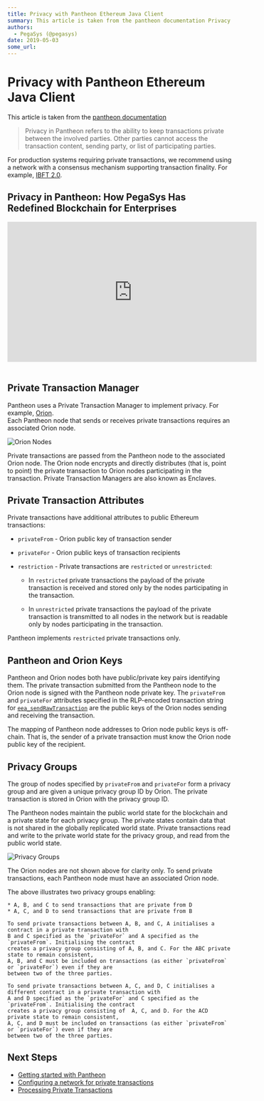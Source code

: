 ```yaml
---
title: Privacy with Pantheon Ethereum Java Client
summary: This article is taken from the pantheon documentation Privacy in Pantheon refers to the ability to keep transactions private between the involved parties. Other parties cannot access the transaction content, sending party, or list of participating parties. For production systems requiring private transactions, we recommend using a network with a consensus mechanism supporting transaction finality. For example, IBFT 2.0. Privacy in Pantheon- How PegaSys Has Redefined Blockchain for Enterprises Pr
authors:
  - PegaSys (@pegasys)
date: 2019-05-03
some_url: 
---
```


# Privacy with Pantheon Ethereum Java Client

This article is taken from the [pantheon documentation](https://github.com/PegaSysEng/pantheon/blob/master/docs/Privacy/Privacy-Overview.md)

> Privacy in Pantheon refers to the ability to keep transactions private between the involved parties. 
Other parties cannot access the transaction content, sending party, or list of participating parties. 

For production systems requiring private transactions, we recommend using a network  with a consensus mechanism supporting transaction finality. For example, [IBFT 2.0](https://github.com/PegaSysEng/pantheon/blob/master/docs/Consensus-Protocols/IBFT.md). 

## Privacy in Pantheon: How PegaSys Has Redefined Blockchain for Enterprises

<div align="center"><iframe width="560" height="315" src="https://www.youtube.com/embed/8l7SSZLyFL8" frameborder="0" allow="encrypted-media" allowfullscreen></iframe></div></br>

## Private Transaction Manager

Pantheon uses a Private Transaction Manager to implement privacy. For example, [Orion](http://docs.orion.pegasys.tech).  
Each Pantheon node that sends or receives private transactions requires an associated Orion node. 

![Orion Nodes](https://raw.githubusercontent.com/PegaSysEng/pantheon/master/docs/images/OrionNodes.png)

Private transactions are passed from the Pantheon node to the associated Orion node. The Orion node
encrypts and directly distributes (that is, point to point) the private transaction to Orion nodes 
participating in the transaction. Private Transaction Managers are also known as Enclaves.  

## Private Transaction Attributes

Private transactions have additional attributes to public Ethereum transactions: 

* `privateFrom` - Orion public key of transaction sender
* `privateFor` - Orion public keys of transaction recipients 
* `restriction` - Private transactions are `restricted` or `unrestricted`:  
  
    - In `restricted` private transactions the payload of the private transaction is received and stored only by 
    the nodes participating in the transaction. 

    - In `unrestricted` private transactions the payload of the private transaction is transmitted to all nodes
    in the network but is readable only by nodes participating in the transaction.   

Pantheon implements `restricted` private transactions only.

## Pantheon and Orion Keys

Pantheon and Orion nodes both have public/private key pairs identifying them. The private transaction 
submitted from the Pantheon node to the Orion node is signed with the Pantheon node private key. The 
`privateFrom` and `privateFor` attributes specified in the RLP-encoded transaction string for 
[`eea_sendRawTransaction`](https://github.com/PegaSysEng/pantheon/blob/master/docs/Reference/JSON-RPC-API-Methods.md#eea_sendrawtransaction) are the public keys
of the Orion nodes sending and receiving the transaction.  

The mapping of Pantheon node addresses to Orion node public keys is off-chain.  That is, the 
    sender of a private transaction must know the Orion node public key of the recipient.  
 
## Privacy Groups 

The group of nodes specified by `privateFrom` and  `privateFor` form a privacy group and 
are given a unique privacy group ID by Orion. The private transaction is stored in Orion with the privacy group ID. 

The Pantheon nodes maintain the public world state for the blockchain and a private state for each privacy group. 
The private states contain data that is not shared in the globally replicated world state. Private transactions read 
and write to the private world state for the privacy group, and read from the public world state.

![Privacy Groups](https://raw.githubusercontent.com/PegaSysEng/pantheon/master/docs/images/PrivacyGroups.png)

The Orion nodes are not shown above for clarity only.  To send private transactions, 
    each Pantheon node must have an associated Orion node. 

The above illustrates two privacy groups enabling: 

    * A, B, and C to send transactions that are private from D 
    * A, C, and D to send transactions that are private from B 

    To send private transactions between A, B, and C, A initialises a contract in a private transaction with
    B and C specified as the `privateFor` and A specified as the `privateFrom`. Initialising the contract 
    creates a privacy group consisting of A, B, and C. For the ABC private state to remain consistent, 
    A, B, and C must be included on transactions (as either `privateFrom` or `privateFor`) even if they are 
    between two of the three parties.

    To send private transactions between A, C, and D, C initialises a different contract in a private transaction with
    A and D specified as the `privateFor` and C specified as the `privateFrom`. Initialising the contract 
    creates a privacy group consisting of  A, C, and D. For the ACD private state to remain consistent, 
    A, C, and D must be included on transactions (as either `privateFrom` or `privateFor`) even if they are 
    between two of the three parties.

## Next Steps

- [Getting started with Pantheon](https://github.com/PegaSysEng/pantheon/blob/master/docs/Getting-Started/Getting-Started.md)
- [Configuring a network for private transactions](https://github.com/PegaSysEng/pantheon/blob/master/docs/Privacy/Configuring-Privacy.md)
- [Processing Private Transactions](https://github.com/PegaSysEng/pantheon/blob/master/docs/Privacy/Private-Transaction-Processing.md)